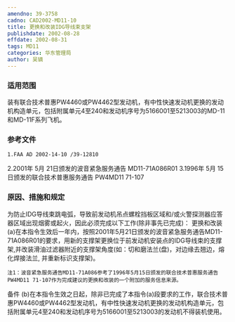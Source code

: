 ```yaml
---
amendno: 39-3758
cadno: CAD2002-MD11-10
title: 更换和改装IDG导线束支架
publishdate: 2002-08-28
effdate: 2002-08-31
tags: MD11
categories: 华东管理局
author: 吴镝
---
```


### 适用范围 
装有联合技术普惠PW4460或PW4462型发动机，有中性快速发动机更换的发动机构造单元，包括附属单元4至240和发动机序号为5166001至5213003的MD-11和MD-11F系列飞机。

### 参考文件
    1.FAA AD 2002-14-10 /39-12810 
2.2001年 5月 21日颁发的波音紧急服务通告 MD11-71A086R01 
3.1996年 5月 15日颁发的联合技术普惠服务通告 PW4MD11 71-107 

### 原因、措施和规定 
为防止IDG导线束跳电弧，导致前发动机吊点螺栓挡板区域和/或火警探测器应答器区域出现烟雾或起火，因此必须完成以下工作(除非事先已完成)： 
    更换和改装 
    (a)在本指令生效后一年内，按照2001年5月21日颁发的波音紧急服务通告MD11-71A086R01的要求，用新的支撑架更换位于前发动机安装点的IDG导线束的支撑架,并改装滑油过滤器附近的支撑架角度(如：切和磨法兰(盘)，对边缘去翘边，熔化焊接法兰, 并重新标识支撑架)。
       
    注1：波音紧急服务通告MD11-71A086参考了1996年5月15日颁发的联合技术普惠服务通告PW4MD11 71-107作为完成建议的更换和改装的一个附加的服务信息来源。 
备件
    (b)在本指令生效之日起，除非已完成了本指令(a)段要求的工作，联合技术普惠PW4460或PW4462型发动机，有中性快速发动机更换的发动机构造单元，包括附属单元4至240和发动机序号为5166001至5213003的发动机不得装机使用。
